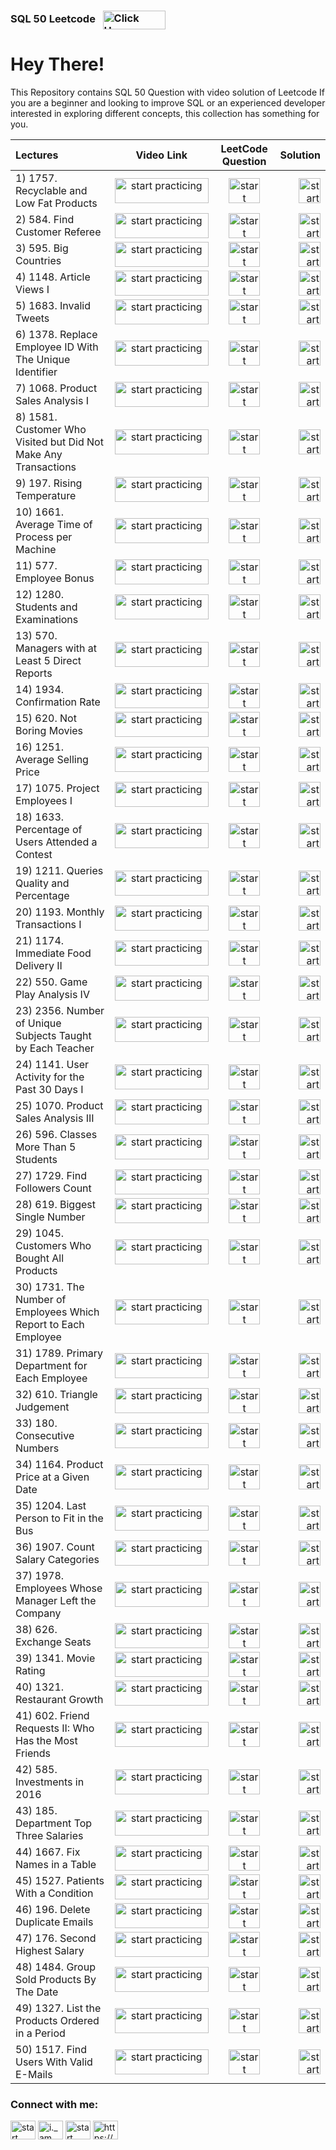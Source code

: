 ### SQL 50 Leetcode &nbsp; <a href="https://leetcode.com/studyplan/top-sql-50/" target="blank"><img align="center" src="https://iconspng.com/_next/image?url=https%3A%2F%2Ficonspng.com%2Fimages%2Fclick-here-red-button.jpg&w=1080&q=75" alt="Click Here" height="30" width="100" /></a>

# Hey There!

This Repository contains SQL 50 Question with video solution of Leetcode 
If you are a beginner and looking to improve SQL or an experienced developer interested in exploring different concepts, this collection has something for you.



| Lectures | Video Link | LeetCode Question | Solution |
| :---         |     :---:      |  :---:      |         ---: |
| 1) 1757. Recyclable and Low Fat Products  | <a href="https://youtu.be/2Q8KMrzQRMs?si=VGBqmGbpveOdidhC"> <img align="center" src="https://www.pngall.com/wp-content/uploads/2016/05/Click-Here-PNG-HD.png" alt="start practicing"  height="40" width="150" /> </a> <br>    | <a href="https://leetcode.com/problems/recyclable-and-low-fat-products/description/?envType=study-plan-v2&envId=top-sql-50"> <img align="center" src="https://ih1.redbubble.net/image.4319740961.7776/st,small,507x507-pad,600x600,f8f8f8.webp" alt="start practicing"  height="40" width="50" /> </a> <br>    |  <a href="https://github.com/arfin-parween/SQL-50-Leetcode-/blob/main/1757-recyclable-and-low-fat-products/1757-recyclable-and-low-fat-products.sql"> <img align="center" src="https://symbols.getvecta.com/stencil_28/61_sql-database-generic.90b41636a8.svg" alt="start practicing"  height="40" width="35" /> </a> <br>    |
| 2) 584. Find Customer Referee   | <a href="https://youtu.be/vJZxjQaaKqg?si=-OEvS8osUBgGI3-R"> <img align="center" src="https://www.pngall.com/wp-content/uploads/2016/05/Click-Here-PNG-HD.png" alt="start practicing"  height="40" width="150" /> </a> <br>    | <a href="https://leetcode.com/problems/find-customer-referee/description/?envType=study-plan-v2&envId=top-sql-50"> <img align="center" src="https://ih1.redbubble.net/image.4319740961.7776/st,small,507x507-pad,600x600,f8f8f8.webp" alt="start practicing"  height="40" width="50" /> </a> <br>    |   <a href="https://github.com/arfin-parween/SQL-50-Leetcode-/blob/main/0584-find-customer-referee/0584-find-customer-referee.sql"> <img align="center" src="https://symbols.getvecta.com/stencil_28/61_sql-database-generic.90b41636a8.svg" alt="start practicing"  height="40" width="35" /> </a> <br>    |
| 3) 595. Big Countries    | <a href="https://youtu.be/8sOaI1zEVVs?si=yrQoUhqbkOmL7Xqt"> <img align="center" src="https://www.pngall.com/wp-content/uploads/2016/05/Click-Here-PNG-HD.png" alt="start practicing"  height="40" width="150" /> </a> <br>    | <a href="https://leetcode.com/problems/big-countries/description/?envType=study-plan-v2&envId=top-sql-50"> <img align="center" src="https://ih1.redbubble.net/image.4319740961.7776/st,small,507x507-pad,600x600,f8f8f8.webp" alt="start practicing"  height="40" width="50" /> </a> <br>    |   <a href="https://github.com/arfin-parween/SQL-50-Leetcode-/blob/main/0595-big-countries/0595-big-countries.sql"> <img align="center" src="https://symbols.getvecta.com/stencil_28/61_sql-database-generic.90b41636a8.svg" alt="start practicing"  height="40" width="35" /> </a> <br>    |
| 4) 1148. Article Views I  | <a href="https://youtu.be/4RNvHBxaaEY?si=w5l-J6bYvSC3Udz5"> <img align="center" src="https://www.pngall.com/wp-content/uploads/2016/05/Click-Here-PNG-HD.png" alt="start practicing"  height="40" width="150" /> </a> <br>    | <a href="https://leetcode.com/problems/article-views-i/description/?envType=study-plan-v2&envId=top-sql-50"> <img align="center" src="https://ih1.redbubble.net/image.4319740961.7776/st,small,507x507-pad,600x600,f8f8f8.webp" alt="start practicing"  height="40" width="50" /> </a> <br>    |   <a href="https://github.com/arfin-parween/SQL-50-Leetcode-/blob/main/1148-article-views-i/1148-article-views-i.sql"> <img align="center" src="https://symbols.getvecta.com/stencil_28/61_sql-database-generic.90b41636a8.svg" alt="start practicing"  height="40" width="35" /> </a> <br>    |
| 5) 1683. Invalid Tweets | <a href="https://youtu.be/ZCVzjeKCkl0?si=JLLj3fkR-3L_oyDe"> <img align="center" src="https://www.pngall.com/wp-content/uploads/2016/05/Click-Here-PNG-HD.png" alt="start practicing"  height="40" width="150" /> </a> <br>    | <a href="https://leetcode.com/problems/invalid-tweets/description/?envType=study-plan-v2&envId=top-sql-50"> <img align="center" src="https://ih1.redbubble.net/image.4319740961.7776/st,small,507x507-pad,600x600,f8f8f8.webp" alt="start practicing"  height="40" width="50" /> </a> <br>    |   <a href="https://github.com/arfin-parween/SQL-50-Leetcode-/blob/main/1683-invalid-tweets/1683-invalid-tweets.sql"> <img align="center" src="https://symbols.getvecta.com/stencil_28/61_sql-database-generic.90b41636a8.svg" alt="start practicing"  height="40" width="35" /> </a> <br>    |
| 6) 1378. Replace Employee ID With The Unique Identifier | <a href="https://youtu.be/uz0-T62Pc94?si=Zj-5-sjUMs7ZbNiO"> <img align="center" src="https://www.pngall.com/wp-content/uploads/2016/05/Click-Here-PNG-HD.png" alt="start practicing"  height="40" width="150" /> </a> <br>    | <a href="https://leetcode.com/problems/replace-employee-id-with-the-unique-identifier/description/?envType=study-plan-v2&envId=top-sql-50"> <img align="center" src="https://ih1.redbubble.net/image.4319740961.7776/st,small,507x507-pad,600x600,f8f8f8.webp" alt="start practicing"  height="40" width="50" /> </a> <br>    |   <a href="https://github.com/arfin-parween/SQL-50-Leetcode-/blob/main/1378-replace-employee-id-with-the-unique-identifier/1378-replace-employee-id-with-the-unique-identifier.sql"> <img align="center" src="https://symbols.getvecta.com/stencil_28/61_sql-database-generic.90b41636a8.svg" alt="start practicing"  height="40" width="35" /> </a> <br>    |
| 7) 1068. Product Sales Analysis I | <a href="https://youtu.be/uUCUrGHt7jA?si=b-IeFLv9VTFPeTsq"> <img align="center" src="https://www.pngall.com/wp-content/uploads/2016/05/Click-Here-PNG-HD.png" alt="start practicing"  height="40" width="150" /> </a> <br>    | <a href="https://leetcode.com/problems/product-sales-analysis-i/description/?envType=study-plan-v2&envId=top-sql-50"> <img align="center" src="https://ih1.redbubble.net/image.4319740961.7776/st,small,507x507-pad,600x600,f8f8f8.webp" alt="start practicing"  height="40" width="50" /> </a> <br>    |   <a href="https://github.com/arfin-parween/SQL-50-Leetcode-/blob/main/1068-product-sales-analysis-i/1068-product-sales-analysis-i.sql"> <img align="center" src="https://symbols.getvecta.com/stencil_28/61_sql-database-generic.90b41636a8.svg" alt="start practicing"  height="40" width="35" /> </a> <br>    |
| 8) 1581. Customer Who Visited but Did Not Make Any Transactions | <a href="https://youtu.be/T7pjSk_JynY?si=9bC9L-JoAGPA7xw-"> <img align="center" src="https://www.pngall.com/wp-content/uploads/2016/05/Click-Here-PNG-HD.png" alt="start practicing"  height="40" width="150" /> </a> <br>    | <a href="https://leetcode.com/problems/customer-who-visited-but-did-not-make-any-transactions/description/?envType=study-plan-v2&envId=top-sql-50"> <img align="center" src="https://ih1.redbubble.net/image.4319740961.7776/st,small,507x507-pad,600x600,f8f8f8.webp" alt="start practicing"  height="40" width="50" /> </a> <br>    |   <a href="https://github.com/arfin-parween/SQL-50-Leetcode-/blob/main/1581-customer-who-visited-but-did-not-make-any-transactions/1581-customer-who-visited-but-did-not-make-any-transactions.sql"> <img align="center" src="https://symbols.getvecta.com/stencil_28/61_sql-database-generic.90b41636a8.svg" alt="start practicing"  height="40" width="35" /> </a> <br>    |
| 9) 197. Rising Temperature | <a href="https://youtu.be/Hqp4UWpwtGU?si=AT1aQQL47JFylY-C"> <img align="center" src="https://www.pngall.com/wp-content/uploads/2016/05/Click-Here-PNG-HD.png" alt="start practicing"  height="40" width="150" /> </a> <br>    | <a href="https://leetcode.com/problems/rising-temperature/description/?envType=study-plan-v2&envId=top-sql-50"> <img align="center" src="https://ih1.redbubble.net/image.4319740961.7776/st,small,507x507-pad,600x600,f8f8f8.webp" alt="start practicing"  height="40" width="50" /> </a> <br>    |   <a href="https://github.com/arfin-parween/SQL-50-Leetcode-/blob/main/0197-rising-temperature/0197-rising-temperature.sql"> <img align="center" src="https://symbols.getvecta.com/stencil_28/61_sql-database-generic.90b41636a8.svg" alt="start practicing"  height="40" width="35" /> </a> <br>    |
| 10) 1661. Average Time of Process per Machine| <a href="https://youtu.be/BRxM0mx_uqc?si=HR6fzUioa-Ce6jnX"> <img align="center" src="https://www.pngall.com/wp-content/uploads/2016/05/Click-Here-PNG-HD.png" alt="start practicing"  height="40" width="150" /> </a> <br>    | <a href="https://leetcode.com/problems/average-time-of-process-per-machine/description/?envType=study-plan-v2&envId=top-sql-50"> <img align="center" src="https://ih1.redbubble.net/image.4319740961.7776/st,small,507x507-pad,600x600,f8f8f8.webp" alt="start practicing"  height="40" width="50" /> </a> <br>    |   <a href="https://github.com/arfin-parween/SQL-50-Leetcode-/blob/main/1661-average-time-of-process-per-machine/1661-average-time-of-process-per-machine.sql"> <img align="center" src="https://symbols.getvecta.com/stencil_28/61_sql-database-generic.90b41636a8.svg" alt="start practicing"  height="40" width="35" /> </a> <br>    |
| 11) 577. Employee Bonus | <a href="https://youtu.be/IJt37WUbzKQ?si=fPd3l1BQn_-mGtp4"> <img align="center" src="https://www.pngall.com/wp-content/uploads/2016/05/Click-Here-PNG-HD.png" alt="start practicing"  height="40" width="150" /> </a> <br>    | <a href="https://leetcode.com/problems/employee-bonus/description/?envType=study-plan-v2&envId=top-sql-50"> <img align="center" src="https://ih1.redbubble.net/image.4319740961.7776/st,small,507x507-pad,600x600,f8f8f8.webp" alt="start practicing"  height="40" width="50" /> </a> <br>    |   <a href="https://github.com/arfin-parween/SQL-50-Leetcode-/blob/main/0577-employee-bonus/0577-employee-bonus.sql"> <img align="center" src="https://symbols.getvecta.com/stencil_28/61_sql-database-generic.90b41636a8.svg" alt="start practicing"  height="40" width="35" /> </a> <br>    |
| 12) 1280. Students and Examinations| <a href="https://youtu.be/CYmGXBvSKKY?si=yEvldPGxVRupGbCm"> <img align="center" src="https://www.pngall.com/wp-content/uploads/2016/05/Click-Here-PNG-HD.png" alt="start practicing"  height="40" width="150" /> </a> <br>    | <a href="https://leetcode.com/problems/students-and-examinations/description/?envType=study-plan-v2&envId=top-sql-50"> <img align="center" src="https://ih1.redbubble.net/image.4319740961.7776/st,small,507x507-pad,600x600,f8f8f8.webp" alt="start practicing"  height="40" width="50" /> </a> <br>    |   <a href="https://github.com/arfin-parween/SQL-50-Leetcode-/blob/main/1280-students-and-examinations/1280-students-and-examinations.sql"> <img align="center" src="https://symbols.getvecta.com/stencil_28/61_sql-database-generic.90b41636a8.svg" alt="start practicing"  height="40" width="35" /> </a> <br>    |
| 13) 570. Managers with at Least 5 Direct Reports     | <a href="https://youtu.be/H8xCjiTbuXA?si=33hYL-clvlMLVxH1"> <img align="center" src="https://www.pngall.com/wp-content/uploads/2016/05/Click-Here-PNG-HD.png" alt="start practicing"  height="40" width="150" /> </a> <br>    | <a href="https://leetcode.com/problems/managers-with-at-least-5-direct-reports/description/?envType=study-plan-v2&envId=top-sql-50"> <img align="center" src="https://ih1.redbubble.net/image.4319740961.7776/st,small,507x507-pad,600x600,f8f8f8.webp" alt="start practicing"  height="40" width="50" /> </a> <br>    |   <a href="https://github.com/arfin-parween/SQL-50-Leetcode-/blob/main/0570-managers-with-at-least-5-direct-reports/0570-managers-with-at-least-5-direct-reports.sql"> <img align="center" src="https://symbols.getvecta.com/stencil_28/61_sql-database-generic.90b41636a8.svg" alt="start practicing"  height="40" width="35" /> </a> <br>    |
| 14) 1934. Confirmation Rate     | <a href="https://youtu.be/W1opL0UgiIs?si=2rWnUi0Yr_RDAwgv"> <img align="center" src="https://www.pngall.com/wp-content/uploads/2016/05/Click-Here-PNG-HD.png" alt="start practicing"  height="40" width="150" /> </a> <br>    | <a href="https://leetcode.com/problems/confirmation-rate/description/?envType=study-plan-v2&envId=top-sql-50"> <img align="center" src="https://ih1.redbubble.net/image.4319740961.7776/st,small,507x507-pad,600x600,f8f8f8.webp" alt="start practicing"  height="40" width="50" /> </a> <br>    |   <a href="https://github.com/arfin-parween/SQL-50-Leetcode-/blob/main/1934-confirmation-rate/1934-confirmation-rate.sql"> <img align="center" src="https://symbols.getvecta.com/stencil_28/61_sql-database-generic.90b41636a8.svg" alt="start practicing"  height="40" width="35" /> </a> <br>    |
| 15) 620. Not Boring Movies     | <a href="https://youtu.be/ZOAXaCcLp4c?si=5XgDT2dWcFFyZNnH"> <img align="center" src="https://www.pngall.com/wp-content/uploads/2016/05/Click-Here-PNG-HD.png" alt="start practicing"  height="40" width="150" /> </a> <br>    | <a href="https://leetcode.com/problems/not-boring-movies/description/?envType=study-plan-v2&envId=top-sql-50"> <img align="center" src="https://ih1.redbubble.net/image.4319740961.7776/st,small,507x507-pad,600x600,f8f8f8.webp" alt="start practicing"  height="40" width="50" /> </a> <br>    |   <a href="https://github.com/arfin-parween/SQL-50-Leetcode-/blob/main/0620-not-boring-movies/0620-not-boring-movies.sql"> <img align="center" src="https://symbols.getvecta.com/stencil_28/61_sql-database-generic.90b41636a8.svg" alt="start practicing"  height="40" width="35" /> </a> <br>    |
| 16) 1251. Average Selling Price    | <a href="https://youtu.be/bIf7c-zuNfA?si=heLDOB-2c-nddNfR"> <img align="center" src="https://www.pngall.com/wp-content/uploads/2016/05/Click-Here-PNG-HD.png" alt="start practicing"  height="40" width="150" /> </a> <br>    | <a href="https://leetcode.com/problems/average-selling-price/description/?envType=study-plan-v2&envId=top-sql-50"> <img align="center" src="https://ih1.redbubble.net/image.4319740961.7776/st,small,507x507-pad,600x600,f8f8f8.webp" alt="start practicing"  height="40" width="50" /> </a> <br>    |   <a href="https://github.com/arfin-parween/SQL-50-Leetcode-/blob/main/1251-average-selling-price/1251-average-selling-price.sql"> <img align="center" src="https://symbols.getvecta.com/stencil_28/61_sql-database-generic.90b41636a8.svg" alt="start practicing"  height="40" width="35" /> </a> <br>    |
| 17) 1075. Project Employees I   | <a href="https://youtu.be/kZyi7FLhUBA?si=keexFXGUr_9ZHF-Y"> <img align="center" src="https://www.pngall.com/wp-content/uploads/2016/05/Click-Here-PNG-HD.png" alt="start practicing"  height="40" width="150" /> </a> <br>    | <a href="https://leetcode.com/problems/project-employees-i/description/?envType=study-plan-v2&envId=top-sql-50"> <img align="center" src="https://ih1.redbubble.net/image.4319740961.7776/st,small,507x507-pad,600x600,f8f8f8.webp" alt="start practicing"  height="40" width="50" /> </a> <br>    |   <a href="https://github.com/arfin-parween/SQL-50-Leetcode-/blob/main/1075-project-employees-i/1075-project-employees-i.sql"> <img align="center" src="https://symbols.getvecta.com/stencil_28/61_sql-database-generic.90b41636a8.svg" alt="start practicing"  height="40" width="35" /> </a> <br>    |
| 18) 1633. Percentage of Users Attended a Contest     | <a href="https://youtu.be/mNzLZU9us2o?si=HQD1fsuey8t1k9Wp"> <img align="center" src="https://www.pngall.com/wp-content/uploads/2016/05/Click-Here-PNG-HD.png" alt="start practicing"  height="40" width="150" /> </a> <br>    | <a href="https://leetcode.com/problems/percentage-of-users-attended-a-contest/description/?envType=study-plan-v2&envId=top-sql-50"> <img align="center" src="https://ih1.redbubble.net/image.4319740961.7776/st,small,507x507-pad,600x600,f8f8f8.webp" alt="start practicing"  height="40" width="50" /> </a> <br>    |   <a href="https://github.com/arfin-parween/SQL-50-Leetcode-/blob/main/1633-percentage-of-users-attended-a-contest/1633-percentage-of-users-attended-a-contest.sql"> <img align="center" src="https://symbols.getvecta.com/stencil_28/61_sql-database-generic.90b41636a8.svg" alt="start practicing"  height="40" width="35" /> </a> <br>    |
| 19) 1211. Queries Quality and Percentage     | <a href="https://youtu.be/0OBnblD1iBg?si=mnPfbmBl9FZczYEu"> <img align="center" src="https://www.pngall.com/wp-content/uploads/2016/05/Click-Here-PNG-HD.png" alt="start practicing"  height="40" width="150" /> </a> <br>    | <a href="https://leetcode.com/problems/queries-quality-and-percentage/description/?envType=study-plan-v2&envId=top-sql-50"> <img align="center" src="https://ih1.redbubble.net/image.4319740961.7776/st,small,507x507-pad,600x600,f8f8f8.webp" alt="start practicing"  height="40" width="50" /> </a> <br>    |   <a href="https://github.com/arfin-parween/SQL-50-Leetcode-/blob/main/1211-queries-quality-and-percentage/1211-queries-quality-and-percentage.sql"> <img align="center" src="https://symbols.getvecta.com/stencil_28/61_sql-database-generic.90b41636a8.svg" alt="start practicing"  height="40" width="35" /> </a> <br>    |
| 20) 1193. Monthly Transactions I     | <a href="https://youtu.be/MiOnsXP2X9c?si=LQgHFfD8BxAySpZD"> <img align="center" src="https://www.pngall.com/wp-content/uploads/2016/05/Click-Here-PNG-HD.png" alt="start practicing"  height="40" width="150" /> </a> <br>    | <a href="https://leetcode.com/problems/monthly-transactions-i/description/?envType=study-plan-v2&envId=top-sql-50"> <img align="center" src="https://ih1.redbubble.net/image.4319740961.7776/st,small,507x507-pad,600x600,f8f8f8.webp" alt="start practicing"  height="40" width="50" /> </a> <br>    |   <a href="https://github.com/arfin-parween/SQL-50-Leetcode-/blob/main/1193-monthly-transactions-i/1193-monthly-transactions-i.sql"> <img align="center" src="https://symbols.getvecta.com/stencil_28/61_sql-database-generic.90b41636a8.svg" alt="start practicing"  height="40" width="35" /> </a> <br>    |
| 21) 1174. Immediate Food Delivery II    | <a href="https://youtu.be/kPvlMVsu0QM?si=tbUqBV6zHPY06AOE"> <img align="center" src="https://www.pngall.com/wp-content/uploads/2016/05/Click-Here-PNG-HD.png" alt="start practicing"  height="40" width="150" /> </a> <br>    | <a href="https://leetcode.com/problems/immediate-food-delivery-ii/description/?envType=study-plan-v2&envId=top-sql-50"> <img align="center" src="https://ih1.redbubble.net/image.4319740961.7776/st,small,507x507-pad,600x600,f8f8f8.webp" alt="start practicing"  height="40" width="50" /> </a> <br>    |   <a href="https://github.com/arfin-parween/SQL-50-Leetcode-/blob/main/1174-immediate-food-delivery-ii/1174-immediate-food-delivery-ii.sql"> <img align="center" src="https://symbols.getvecta.com/stencil_28/61_sql-database-generic.90b41636a8.svg" alt="start practicing"  height="40" width="35" /> </a> <br>    |
| 22) 550. Game Play Analysis IV     | <a href="https://youtu.be/fg5uYlJWJxk?si=uiPz6XJ7YT0KLQNP"> <img align="center" src="https://www.pngall.com/wp-content/uploads/2016/05/Click-Here-PNG-HD.png" alt="start practicing"  height="40" width="150" /> </a> <br>    | <a href="https://leetcode.com/problems/game-play-analysis-iv/description/?envType=study-plan-v2&envId=top-sql-50"> <img align="center" src="https://ih1.redbubble.net/image.4319740961.7776/st,small,507x507-pad,600x600,f8f8f8.webp" alt="start practicing"  height="40" width="50" /> </a> <br>    |    <a href="https://github.com/arfin-parween/SQL-50-Leetcode-/blob/main/0550-game-play-analysis-iv/0550-game-play-analysis-iv.sql"> <img align="center" src="https://symbols.getvecta.com/stencil_28/61_sql-database-generic.90b41636a8.svg" alt="start practicing"  height="40" width="35" /> </a> <br>    |
| 23) 2356. Number of Unique Subjects Taught by Each Teacher | <a href="https://youtu.be/zgeFc92Z3x0?si=ymyu12kNgCL6S7rw"> <img align="center" src="https://www.pngall.com/wp-content/uploads/2016/05/Click-Here-PNG-HD.png" alt="start practicing"  height="40" width="150" /> </a> <br>    | <a href="https://leetcode.com/problems/number-of-unique-subjects-taught-by-each-teacher/description/?envType=study-plan-v2&envId=top-sql-50"> <img align="center" src="https://ih1.redbubble.net/image.4319740961.7776/st,small,507x507-pad,600x600,f8f8f8.webp" alt="start practicing"  height="40" width="50" /> </a> <br>    |   <a href="https://github.com/arfin-parween/SQL-50-Leetcode-/blob/main/2356-number-of-unique-subjects-taught-by-each-teacher/2356-number-of-unique-subjects-taught-by-each-teacher.sql"> <img align="center" src="https://symbols.getvecta.com/stencil_28/61_sql-database-generic.90b41636a8.svg" alt="start practicing"  height="40" width="35" /> </a> <br>    |
| 24) 1141. User Activity for the Past 30 Days I     | <a href="https://youtu.be/mcTQbhOeLLM?si=fCusIMRB3WgANPAS"> <img align="center" src="https://www.pngall.com/wp-content/uploads/2016/05/Click-Here-PNG-HD.png" alt="start practicing"  height="40" width="150" /> </a> <br>    | <a href="https://leetcode.com/problems/user-activity-for-the-past-30-days-i/description/?envType=study-plan-v2&envId=top-sql-50"> <img align="center" src="https://ih1.redbubble.net/image.4319740961.7776/st,small,507x507-pad,600x600,f8f8f8.webp" alt="start practicing"  height="40" width="50" /> </a> <br>    |   <a href="https://github.com/arfin-parween/SQL-50-Leetcode-/blob/main/1141-user-activity-for-the-past-30-days-i/1141-user-activity-for-the-past-30-days-i.sql"> <img align="center" src="https://symbols.getvecta.com/stencil_28/61_sql-database-generic.90b41636a8.svg" alt="start practicing"  height="40" width="35" /> </a> <br>    |
| 25) 1070. Product Sales Analysis III | <a href="https://youtu.be/0xDqrxvEcuA?si=iZJHAtnfHTz8IUWf"> <img align="center" src="https://www.pngall.com/wp-content/uploads/2016/05/Click-Here-PNG-HD.png" alt="start practicing"  height="40" width="150" /> </a> <br>    | <a href="https://leetcode.com/problems/product-sales-analysis-iii/description/?envType=study-plan-v2&envId=top-sql-50"> <img align="center" src="https://ih1.redbubble.net/image.4319740961.7776/st,small,507x507-pad,600x600,f8f8f8.webp" alt="start practicing"  height="40" width="50" /> </a> <br>    |   <a href="https://github.com/arfin-parween/SQL-50-Leetcode-/blob/main/1070-product-sales-analysis-iii/1070-product-sales-analysis-iii.sql"> <img align="center" src="https://symbols.getvecta.com/stencil_28/61_sql-database-generic.90b41636a8.svg" alt="start practicing"  height="40" width="35" /> </a> <br>    |
| 26) 596. Classes More Than 5 Students  | <a href="https://youtu.be/iZ8Xhsyu97I?si=EstH2XJPTFZ6l0XV"> <img align="center" src="https://www.pngall.com/wp-content/uploads/2016/05/Click-Here-PNG-HD.png" alt="start practicing"  height="40" width="150" /> </a> <br>    | <a href="https://leetcode.com/problems/classes-more-than-5-students/description/?envType=study-plan-v2&envId=top-sql-50"> <img align="center" src="https://ih1.redbubble.net/image.4319740961.7776/st,small,507x507-pad,600x600,f8f8f8.webp" alt="start practicing"  height="40" width="50" /> </a> <br>    |   <a href="https://github.com/arfin-parween/SQL-50-Leetcode-/blob/main/0596-classes-more-than-5-students/0596-classes-more-than-5-students.sql"> <img align="center" src="https://symbols.getvecta.com/stencil_28/61_sql-database-generic.90b41636a8.svg" alt="start practicing"  height="40" width="35" /> </a> <br>    |
| 27) 1729. Find Followers Count     | <a href="https://youtu.be/WZOnPzWmm7g?si=c-A8O_v5kZoI3s3d"> <img align="center" src="https://www.pngall.com/wp-content/uploads/2016/05/Click-Here-PNG-HD.png" alt="start practicing"  height="40" width="150" /> </a> <br>    | <a href="https://leetcode.com/problems/find-followers-count/description/?envType=study-plan-v2&envId=top-sql-50"> <img align="center" src="https://ih1.redbubble.net/image.4319740961.7776/st,small,507x507-pad,600x600,f8f8f8.webp" alt="start practicing"  height="40" width="50" /> </a> <br>    |   <a href="https://github.com/arfin-parween/SQL-50-Leetcode-/blob/main/1729-find-followers-count/1729-find-followers-count.sql"> <img align="center" src="https://symbols.getvecta.com/stencil_28/61_sql-database-generic.90b41636a8.svg" alt="start practicing"  height="40" width="35" /> </a> <br>    |
| 28) 619. Biggest Single Number   | <a href="https://youtu.be/VlNkVOnzpto?si=7yq3fphoi4M-kVEM"> <img align="center" src="https://www.pngall.com/wp-content/uploads/2016/05/Click-Here-PNG-HD.png" alt="start practicing"  height="40" width="150" /> </a> <br>    | <a href="https://leetcode.com/problems/biggest-single-number/description/?envType=study-plan-v2&envId=top-sql-50"> <img align="center" src="https://ih1.redbubble.net/image.4319740961.7776/st,small,507x507-pad,600x600,f8f8f8.webp" alt="start practicing"  height="40" width="50" /> </a> <br>    |   <a href="https://github.com/arfin-parween/SQL-50-Leetcode-/blob/main/0619-biggest-single-number/0619-biggest-single-number.sql"> <img align="center" src="https://symbols.getvecta.com/stencil_28/61_sql-database-generic.90b41636a8.svg" alt="start practicing"  height="40" width="35" /> </a> <br>    |
| 29) 1045. Customers Who Bought All Products   | <a href="https://youtu.be/cg3NTbHHbUE?si=YGhuZLHE5Gk3eUDZ"> <img align="center" src="https://www.pngall.com/wp-content/uploads/2016/05/Click-Here-PNG-HD.png" alt="start practicing"  height="40" width="150" /> </a> <br>    | <a href="https://leetcode.com/problems/customers-who-bought-all-products/description/?envType=study-plan-v2&envId=top-sql-50"> <img align="center" src="https://ih1.redbubble.net/image.4319740961.7776/st,small,507x507-pad,600x600,f8f8f8.webp" alt="start practicing"  height="40" width="50" /> </a> <br>    |   <a href="https://github.com/arfin-parween/SQL-50-Leetcode-/blob/main/1045-customers-who-bought-all-products/1045-customers-who-bought-all-products.sql"> <img align="center" src="https://symbols.getvecta.com/stencil_28/61_sql-database-generic.90b41636a8.svg" alt="start practicing"  height="40" width="35" /> </a> <br>    |
| 30) 1731. The Number of Employees Which Report to Each Employee     | <a href="https://youtu.be/VuUjxrnbaV4?si=fRzwfV3ia6O1v1uu"> <img align="center" src="https://www.pngall.com/wp-content/uploads/2016/05/Click-Here-PNG-HD.png" alt="start practicing"  height="40" width="150" /> </a> <br>    | <a href="https://leetcode.com/problems/the-number-of-employees-which-report-to-each-employee/description/?envType=study-plan-v2&envId=top-sql-50"> <img align="center" src="https://ih1.redbubble.net/image.4319740961.7776/st,small,507x507-pad,600x600,f8f8f8.webp" alt="start practicing"  height="40" width="50" /> </a> <br>    |   <a href="https://github.com/arfin-parween/SQL-50-Leetcode-/blob/main/1731-the-number-of-employees-which-report-to-each-employee/1731-the-number-of-employees-which-report-to-each-employee.sql"> <img align="center" src="https://symbols.getvecta.com/stencil_28/61_sql-database-generic.90b41636a8.svg" alt="start practicing"  height="40" width="35" /> </a> <br>    |
| 31) 1789. Primary Department for Each Employee    | <a href="https://youtu.be/BYTTuPH7ubE?si=mSG6v8Z1zXBAmVty"> <img align="center" src="https://www.pngall.com/wp-content/uploads/2016/05/Click-Here-PNG-HD.png" alt="start practicing"  height="40" width="150" /> </a> <br>    | <a href="https://leetcode.com/problems/primary-department-for-each-employee/description/?envType=study-plan-v2&envId=top-sql-50"> <img align="center" src="https://ih1.redbubble.net/image.4319740961.7776/st,small,507x507-pad,600x600,f8f8f8.webp" alt="start practicing"  height="40" width="50" /> </a> <br>    |   <a href="https://github.com/arfin-parween/SQL-50-Leetcode-/blob/main/1789-primary-department-for-each-employee/1789-primary-department-for-each-employee.sql"> <img align="center" src="https://symbols.getvecta.com/stencil_28/61_sql-database-generic.90b41636a8.svg" alt="start practicing"  height="40" width="35" /> </a> <br>    |
| 32) 610. Triangle Judgement     | <a href="https://youtu.be/QrDRQMaZZQA?si=84xDRCmVRvXxhO9x"> <img align="center" src="https://www.pngall.com/wp-content/uploads/2016/05/Click-Here-PNG-HD.png" alt="start practicing"  height="40" width="150" /> </a> <br>    | <a href="https://leetcode.com/problems/triangle-judgement/description/?envType=study-plan-v2&envId=top-sql-50"> <img align="center" src="https://ih1.redbubble.net/image.4319740961.7776/st,small,507x507-pad,600x600,f8f8f8.webp" alt="start practicing"  height="40" width="50" /> </a> <br>    |   <a href="https://github.com/arfin-parween/SQL-50-Leetcode-/blob/main/0610-triangle-judgement/0610-triangle-judgement.sql"> <img align="center" src="https://symbols.getvecta.com/stencil_28/61_sql-database-generic.90b41636a8.svg" alt="start practicing"  height="40" width="35" /> </a> <br>    |
| 33) 180. Consecutive Numbers   | <a href="https://youtu.be/81dIOwW4SO8?si=eroUykmTgmLKelYG"> <img align="center" src="https://www.pngall.com/wp-content/uploads/2016/05/Click-Here-PNG-HD.png" alt="start practicing"  height="40" width="150" /> </a> <br>    | <a href="https://leetcode.com/problems/consecutive-numbers/description/?envType=study-plan-v2&envId=top-sql-50"> <img align="center" src="https://ih1.redbubble.net/image.4319740961.7776/st,small,507x507-pad,600x600,f8f8f8.webp" alt="start practicing"  height="40" width="50" /> </a> <br>    |   <a href="https://github.com/arfin-parween/SQL-50-Leetcode-/blob/main/0180-consecutive-numbers/0180-consecutive-numbers.sql"> <img align="center" src="https://symbols.getvecta.com/stencil_28/61_sql-database-generic.90b41636a8.svg" alt="start practicing"  height="40" width="35" /> </a> <br>    |
| 34) 1164. Product Price at a Given Date  | <a href="https://youtu.be/FkkH5mKCPoQ?si=yBOevAqX0ndbTIpJ"> <img align="center" src="https://www.pngall.com/wp-content/uploads/2016/05/Click-Here-PNG-HD.png" alt="start practicing"  height="40" width="150" /> </a> <br>    | <a href="https://leetcode.com/problems/product-price-at-a-given-date/description/?envType=study-plan-v2&envId=top-sql-50"> <img align="center" src="https://ih1.redbubble.net/image.4319740961.7776/st,small,507x507-pad,600x600,f8f8f8.webp" alt="start practicing"  height="40" width="50" /> </a> <br>    |   <a href="https://github.com/arfin-parween/SQL-50-Leetcode-/blob/main/1164-product-price-at-a-given-date/1164-product-price-at-a-given-date.sql"> <img align="center" src="https://symbols.getvecta.com/stencil_28/61_sql-database-generic.90b41636a8.svg" alt="start practicing"  height="40" width="35" /> </a> <br>    |
| 35) 1204. Last Person to Fit in the Bus   | <a href="https://youtu.be/6oB-FLRwwEA?si=dZJQu3uyA-ofjnhP"> <img align="center" src="https://www.pngall.com/wp-content/uploads/2016/05/Click-Here-PNG-HD.png" alt="start practicing"  height="40" width="150" /> </a> <br>    | <a href="https://leetcode.com/problems/last-person-to-fit-in-the-bus/description/?envType=study-plan-v2&envId=top-sql-50"> <img align="center" src="https://ih1.redbubble.net/image.4319740961.7776/st,small,507x507-pad,600x600,f8f8f8.webp" alt="start practicing"  height="40" width="50" /> </a> <br>    |   <a href="https://github.com/arfin-parween/SQL-50-Leetcode-/blob/main/1204-last-person-to-fit-in-the-bus/1204-last-person-to-fit-in-the-bus.sql"> <img align="center" src="https://symbols.getvecta.com/stencil_28/61_sql-database-generic.90b41636a8.svg" alt="start practicing"  height="40" width="35" /> </a> <br>    |
| 36) 1907. Count Salary Categories  | <a href="https://youtu.be/cHRFN50Z4tg?si=Ew-h0AdemXD3VM4E"> <img align="center" src="https://www.pngall.com/wp-content/uploads/2016/05/Click-Here-PNG-HD.png" alt="start practicing"  height="40" width="150" /> </a> <br>    | <a href="https://leetcode.com/problems/count-salary-categories/description/?envType=study-plan-v2&envId=top-sql-50"> <img align="center" src="https://ih1.redbubble.net/image.4319740961.7776/st,small,507x507-pad,600x600,f8f8f8.webp" alt="start practicing"  height="40" width="50" /> </a> <br>    |   <a href="https://github.com/arfin-parween/SQL-50-Leetcode-/blob/main/1907-count-salary-categories/1907-count-salary-categories.sql"> <img align="center" src="https://symbols.getvecta.com/stencil_28/61_sql-database-generic.90b41636a8.svg" alt="start practicing"  height="40" width="35" /> </a> <br>    |
| 37) 1978. Employees Whose Manager Left the Company   | <a href="https://youtu.be/rsPpq14WHcA?si=oK2opJ1tyY9JIGSj"> <img align="center" src="https://www.pngall.com/wp-content/uploads/2016/05/Click-Here-PNG-HD.png" alt="start practicing"  height="40" width="150" /> </a> <br>    | <a href="https://leetcode.com/problems/employees-whose-manager-left-the-company/description/?envType=study-plan-v2&envId=top-sql-50"> <img align="center" src="https://ih1.redbubble.net/image.4319740961.7776/st,small,507x507-pad,600x600,f8f8f8.webp" alt="start practicing"  height="40" width="50" /> </a> <br>    |   <a href="https://github.com/arfin-parween/SQL-50-Leetcode-/blob/main/1978-employees-whose-manager-left-the-company/1978-employees-whose-manager-left-the-company.sql"> <img align="center" src="https://symbols.getvecta.com/stencil_28/61_sql-database-generic.90b41636a8.svg" alt="start practicing"  height="40" width="35" /> </a> <br>    |
| 38) 626. Exchange Seats   | <a href="https://youtu.be/3AGxUGMR87g?si=70jHQBqs9ivD4pMQ"> <img align="center" src="https://www.pngall.com/wp-content/uploads/2016/05/Click-Here-PNG-HD.png" alt="start practicing"  height="40" width="150" /> </a> <br>    | <a href="https://leetcode.com/problems/exchange-seats/description/?envType=study-plan-v2&envId=top-sql-50"> <img align="center" src="https://ih1.redbubble.net/image.4319740961.7776/st,small,507x507-pad,600x600,f8f8f8.webp" alt="start practicing"  height="40" width="50" /> </a> <br>    |   <a href="https://github.com/arfin-parween/SQL-50-Leetcode-/blob/main/0626-exchange-seats/0626-exchange-seats.sql"> <img align="center" src="https://symbols.getvecta.com/stencil_28/61_sql-database-generic.90b41636a8.svg" alt="start practicing"  height="40" width="35" /> </a> <br>    |
| 39) 1341. Movie Rating   | <a href="https://youtu.be/wBOt55Md8XU?si=-sPyZXVO4RAJ1pBK"> <img align="center" src="https://www.pngall.com/wp-content/uploads/2016/05/Click-Here-PNG-HD.png" alt="start practicing"  height="40" width="150" /> </a> <br>    | <a href="https://leetcode.com/problems/movie-rating/description/?envType=study-plan-v2&envId=top-sql-50"> <img align="center" src="https://ih1.redbubble.net/image.4319740961.7776/st,small,507x507-pad,600x600,f8f8f8.webp" alt="start practicing"  height="40" width="50" /> </a> <br>    |   <a href="https://github.com/arfin-parween/SQL-50-Leetcode-/blob/main/1341-movie-rating/1341-movie-rating.sql"> <img align="center" src="https://symbols.getvecta.com/stencil_28/61_sql-database-generic.90b41636a8.svg" alt="start practicing"  height="40" width="35" /> </a> <br>    |
| 40) 1321. Restaurant Growth   | <a href="https://youtu.be/_HthLRbT0QM?si=bBUyVvYaLYuv7Idd"> <img align="center" src="https://www.pngall.com/wp-content/uploads/2016/05/Click-Here-PNG-HD.png" alt="start practicing"  height="40" width="150" /> </a> <br>    | <a href="https://leetcode.com/problems/restaurant-growth/description/?envType=study-plan-v2&envId=top-sql-50"> <img align="center" src="https://ih1.redbubble.net/image.4319740961.7776/st,small,507x507-pad,600x600,f8f8f8.webp" alt="start practicing"  height="40" width="50" /> </a> <br>    |   <a href="https://github.com/arfin-parween/SQL-50-Leetcode-/blob/main/1321-restaurant-growth/1321-restaurant-growth.sql"> <img align="center" src="https://symbols.getvecta.com/stencil_28/61_sql-database-generic.90b41636a8.svg" alt="start practicing"  height="40" width="35" /> </a> <br>    |
| 41) 602. Friend Requests II: Who Has the Most Friends  | <a href="https://youtu.be/GiqQEXQ-tRg?si=yI6qVCQMTc9r9JgZ"> <img align="center" src="https://www.pngall.com/wp-content/uploads/2016/05/Click-Here-PNG-HD.png" alt="start practicing"  height="40" width="150" /> </a> <br>    | <a href="https://leetcode.com/problems/friend-requests-ii-who-has-the-most-friends/description/?envType=study-plan-v2&envId=top-sql-50"> <img align="center" src="https://ih1.redbubble.net/image.4319740961.7776/st,small,507x507-pad,600x600,f8f8f8.webp" alt="start practicing"  height="40" width="50" /> </a> <br>    |  <a href="https://github.com/arfin-parween/SQL-50-Leetcode-/blob/main/0602-friend-requests-ii-who-has-the-most-friends/0602-friend-requests-ii-who-has-the-most-friends.sql"> <img align="center" src="https://symbols.getvecta.com/stencil_28/61_sql-database-generic.90b41636a8.svg" alt="start practicing"  height="40" width="35" /> </a> <br>    |
| 42) 585. Investments in 2016   | <a href="https://youtu.be/TtxpYiGwMtI?si=f7NUGoD6CmDaKKCf"> <img align="center" src="https://www.pngall.com/wp-content/uploads/2016/05/Click-Here-PNG-HD.png" alt="start practicing"  height="40" width="150" /> </a> <br>    | <a href="https://leetcode.com/problems/investments-in-2016/description/?envType=study-plan-v2&envId=top-sql-50"> <img align="center" src="https://ih1.redbubble.net/image.4319740961.7776/st,small,507x507-pad,600x600,f8f8f8.webp" alt="start practicing"  height="40" width="50" /> </a> <br>    |  <a href="https://github.com/arfin-parween/SQL-50-Leetcode-/blob/main/0585-investments-in-2016/0585-investments-in-2016.sql"> <img align="center" src="https://symbols.getvecta.com/stencil_28/61_sql-database-generic.90b41636a8.svg" alt="start practicing"  height="40" width="35" /> </a> <br>    |
| 43) 185. Department Top Three Salaries   | <a href="https://youtu.be/GpbecMZPo9Y?si=3qFudyTxo3kAb1QI"> <img align="center" src="https://www.pngall.com/wp-content/uploads/2016/05/Click-Here-PNG-HD.png" alt="start practicing"  height="40" width="150" /> </a> <br>    | <a href="https://leetcode.com/problems/department-top-three-salaries/description/?envType=study-plan-v2&envId=top-sql-50"> <img align="center" src="https://ih1.redbubble.net/image.4319740961.7776/st,small,507x507-pad,600x600,f8f8f8.webp" alt="start practicing"  height="40" width="50" /> </a> <br>    |  <a href="https://github.com/arfin-parween/SQL-50-Leetcode-/blob/main/0185-department-top-three-salaries/0185-department-top-three-salaries.sql"> <img align="center" src="https://symbols.getvecta.com/stencil_28/61_sql-database-generic.90b41636a8.svg" alt="start practicing"  height="40" width="35" /> </a> <br>    |
| 44) 1667. Fix Names in a Table  | <a href="https://youtu.be/tFVA4rVgHho?si=ppXao7sg6ZrsqGcy"> <img align="center" src="https://www.pngall.com/wp-content/uploads/2016/05/Click-Here-PNG-HD.png" alt="start practicing"  height="40" width="150" /> </a> <br>    | <a href="https://leetcode.com/problems/fix-names-in-a-table/description/?envType=study-plan-v2&envId=top-sql-50"> <img align="center" src="https://ih1.redbubble.net/image.4319740961.7776/st,small,507x507-pad,600x600,f8f8f8.webp" alt="start practicing"  height="40" width="50" /> </a> <br>    |  <a href="https://github.com/arfin-parween/SQL-50-Leetcode-/blob/main/1667-fix-names-in-a-table/1667-fix-names-in-a-table.sql"> <img align="center" src="https://symbols.getvecta.com/stencil_28/61_sql-database-generic.90b41636a8.svg" alt="start practicing"  height="40" width="35" /> </a> <br>    |
| 45) 1527. Patients With a Condition  | <a href="https://youtu.be/lH98wxCan7c?si=2uT1RrK85XYR78pm"> <img align="center" src="https://www.pngall.com/wp-content/uploads/2016/05/Click-Here-PNG-HD.png" alt="start practicing"  height="40" width="150" /> </a> <br>    | <a href="https://leetcode.com/problems/patients-with-a-condition/description/?envType=study-plan-v2&envId=top-sql-50"> <img align="center" src="https://ih1.redbubble.net/image.4319740961.7776/st,small,507x507-pad,600x600,f8f8f8.webp" alt="start practicing"  height="40" width="50" /> </a> <br>    |  <a href="https://github.com/arfin-parween/SQL-50-Leetcode-/blob/main/1527-patients-with-a-condition/1527-patients-with-a-condition.sql"> <img align="center" src="https://symbols.getvecta.com/stencil_28/61_sql-database-generic.90b41636a8.svg" alt="start practicing"  height="40" width="35" /> </a> <br>    |
| 46) 196. Delete Duplicate Emails   | <a href="https://youtu.be/a3_06etbHgs?si=zoY7xxa3_kWCXEjA"> <img align="center" src="https://www.pngall.com/wp-content/uploads/2016/05/Click-Here-PNG-HD.png" alt="start practicing"  height="40" width="150" /> </a> <br>    | <a href="https://leetcode.com/problems/delete-duplicate-emails/description/?envType=study-plan-v2&envId=top-sql-50"> <img align="center" src="https://ih1.redbubble.net/image.4319740961.7776/st,small,507x507-pad,600x600,f8f8f8.webp" alt="start practicing"  height="40" width="50" /> </a> <br>    |  <a href="https://github.com/arfin-parween/SQL-50-Leetcode-/blob/main/0196-delete-duplicate-emails/0196-delete-duplicate-emails.sql"> <img align="center" src="https://symbols.getvecta.com/stencil_28/61_sql-database-generic.90b41636a8.svg" alt="start practicing"  height="40" width="35" /> </a> <br>    |
| 47) 176. Second Highest Salary  | <a href="https://youtu.be/U45bRFpjm7U?si=DtOd5I1rIfuEKnTr"> <img align="center" src="https://www.pngall.com/wp-content/uploads/2016/05/Click-Here-PNG-HD.png" alt="start practicing"  height="40" width="150" /> </a> <br>    | <a href="https://leetcode.com/problems/second-highest-salary/description/?envType=study-plan-v2&envId=top-sql-50"> <img align="center" src="https://ih1.redbubble.net/image.4319740961.7776/st,small,507x507-pad,600x600,f8f8f8.webp" alt="start practicing"  height="40" width="50" /> </a> <br>    |  <a href="https://github.com/arfin-parween/SQL-50-Leetcode-/blob/main/0176-second-highest-salary/0176-second-highest-salary.sql"> <img align="center" src="https://symbols.getvecta.com/stencil_28/61_sql-database-generic.90b41636a8.svg" alt="start practicing"  height="40" width="35" /> </a> <br>    |
| 48) 1484. Group Sold Products By The Date  | <a href="https://youtu.be/7BzMfr6wv1Y?si=1v84QprUMV8mYTR1"> <img align="center" src="https://www.pngall.com/wp-content/uploads/2016/05/Click-Here-PNG-HD.png" alt="start practicing"  height="40" width="150" /> </a> <br>    | <a href="https://leetcode.com/problems/group-sold-products-by-the-date/description/?envType=study-plan-v2&envId=top-sql-50"> <img align="center" src="https://ih1.redbubble.net/image.4319740961.7776/st,small,507x507-pad,600x600,f8f8f8.webp" alt="start practicing"  height="40" width="50" /> </a> <br>    |  <a href="https://github.com/arfin-parween/SQL-50-Leetcode-/blob/main/1484-group-sold-products-by-the-date/1484-group-sold-products-by-the-date.sql"> <img align="center" src="https://symbols.getvecta.com/stencil_28/61_sql-database-generic.90b41636a8.svg" alt="start practicing"  height="40" width="35" /> </a> <br>    |
| 49) 1327. List the Products Ordered in a Period  | <a href="https://youtu.be/fTp8rMhz7RQ?si=sZosaQGm3OmEWh0R"> <img align="center" src="https://www.pngall.com/wp-content/uploads/2016/05/Click-Here-PNG-HD.png" alt="start practicing"  height="40" width="150" /> </a> <br>    | <a href="https://leetcode.com/problems/list-the-products-ordered-in-a-period/description/?envType=study-plan-v2&envId=top-sql-50"> <img align="center" src="https://ih1.redbubble.net/image.4319740961.7776/st,small,507x507-pad,600x600,f8f8f8.webp" alt="start practicing"  height="40" width="50" /> </a> <br>    |  <a href="https://github.com/arfin-parween/SQL-50-Leetcode-/blob/main/1327-list-the-products-ordered-in-a-period/1327-list-the-products-ordered-in-a-period.sql"> <img align="center" src="https://symbols.getvecta.com/stencil_28/61_sql-database-generic.90b41636a8.svg" alt="start practicing"  height="40" width="35" /> </a> <br>    |
| 50) 1517. Find Users With Valid E-Mails  | <a href="https://youtu.be/mRBu6xiTaTo?si=JezFU8E9uj84BFl5"> <img align="center" src="https://www.pngall.com/wp-content/uploads/2016/05/Click-Here-PNG-HD.png" alt="start practicing"  height="40" width="150" /> </a> <br>    | <a href="https://leetcode.com/problems/find-users-with-valid-e-mails/description/?envType=study-plan-v2&envId=top-sql-50"> <img align="center" src="https://ih1.redbubble.net/image.4319740961.7776/st,small,507x507-pad,600x600,f8f8f8.webp" alt="start practicing"  height="40" width="50" /> </a> <br>    |  <a href="https://github.com/arfin-parween/SQL-50-Leetcode-/blob/main/1517-find-users-with-valid-e-mails/1517-find-users-with-valid-e-mails.sql"> <img align="center" src="https://symbols.getvecta.com/stencil_28/61_sql-database-generic.90b41636a8.svg" alt="start practicing"  height="40" width="35" /> </a> <br>    |


<h3 align="left">Connect with me:</h3>
<p align="left">
<a href="https://x.com/arvind2k25?t=1zeKa3b2-4DodyzNfU_QFQ&s=09" target="blank"><img align="center" src="https://raw.githubusercontent.com/rahuldkjain/github-profile-readme-generator/master/src/images/icons/Social/twitter.svg" alt="start practicing" height="30" width="40" /></a>
<a href="https://www.instagram.com/its_arvind_sahani_0i/" target="blank"><img align="center" src="https://raw.githubusercontent.com/rahuldkjain/github-profile-readme-generator/master/src/images/icons/Social/instagram.svg" alt="i._am._arfin" height="30" width="40" /></a>
<a href="https://www.youtube.com/channel/UCRQAOJOYsTYRhuRAD_nIzYQ" target="blank"><img align="center" src="https://raw.githubusercontent.com/rahuldkjain/github-profile-readme-generator/master/src/images/icons/Social/youtube.svg" alt="start practicing" height="30" width="40" /></a>
<a href="https://linkedin.com/in/https://www.linkedin.com/in/arvindk2025/" target="blank"><img align="center" src="https://raw.githubusercontent.com/rahuldkjain/github-profile-readme-generator/master/src/images/icons/Social/linked-in-alt.svg" alt="https://www.linkedin.com/in/arvindk2025/" height="30" width="40" /></a>

